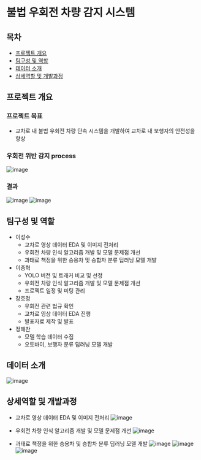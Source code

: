 # 불법 우회전 차량 감지 시스템
## 목차
* [프로젝트 개요](#프로젝트-개요)
* [팀구성 및 역할](#팀구성-및-역할)
* [데이터 소개](#데이터-소개)
* [상세역할 및 개발과정](#상세역할-및-개발과정)
## 프로젝트 개요
### 프로젝트 목표
* 교차로 내 불법 우회전 차량 단속 시스템을 개발하여 교차로 내 보행자의 안전성을 향상
### 우회전 위반 감지 process
![image](https://github.com/justdoit93/illegal_right_turn_detection/assets/129941418/589c908d-2cf9-465c-9c57-17cfdb4ee46e)
### 결과
![image](https://github.com/justdoit93/illegal_right_turn_detection/assets/129941418/8eab4f01-a2d1-4764-b9f9-10e416121fa1)
![image](https://github.com/justdoit93/illegal_right_turn_detection/assets/129941418/1ae83121-4906-4113-b5c6-3d837e211db7)
## 팀구성 및 역할
* 이성수
  * 교차로 영상 데이터 EDA 및 이미지 전처리
  * 우회전 차량 인식 알고리즘 개발 및 모델 문제점 개선
  * 과태료 책정을 위한 승용차 및 승합차 분류 딥러닝 모델 개발
* 이종혁
  * YOLO 버전 및 트래커 비교 및 선정
  * 우회전 차량 인식 알고리즘 개발 및 모델 문제점 개선
  * 프로젝트 일정 및 미팅 관리
* 장호정
  * 우회전 관련 법규 확인
  * 교차로 영상 데이터 EDA 진행
  * 발표자료 제작 및 발표
* 정해찬
  * 모델 학습 데이터 수집
  * 오토바이, 보행자 분류 딥러닝 모델 개발
## 데이터 소개
![image](https://github.com/justdoit93/illegal_right_turn_detection/assets/129941418/a9ccd225-c147-4b10-9ac6-f8b160de3caf)
## 상세역할 및 개발과정
* 교차로 영상 데이터 EDA 및 이미지 전처리
![image](https://github.com/justdoit93/illegal_right_turn_detection/assets/129941418/7158f7f3-11ca-4fcd-985a-b7820801dfea)

* 우회전 차량 인식 알고리즘 개발 및 모델 문제점 개선
![image](https://github.com/justdoit93/illegal_right_turn_detection/assets/129941418/5d50c539-7ef9-4aaf-8ee8-9e44582e2c2d)

 
* 과태료 책정을 위한 승용차 및 승합차 분류 딥러닝 모델 개발
![image](https://github.com/justdoit93/illegal_right_turn_detection/assets/129941418/32b6ce51-0a98-487d-9168-c1a9ec91d004)
![image](https://github.com/justdoit93/illegal_right_turn_detection/assets/129941418/2bfd4edb-789a-482c-8e42-af6a49ab695d)
![image](https://github.com/justdoit93/illegal_right_turn_detection/assets/129941418/930810c7-479d-4003-b5e1-6f2d5106947f)

